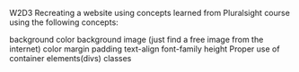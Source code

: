 W2D3
Recreating a website using concepts learned from Pluralsight course using the following concepts:

background color
background image (just find a free image from the internet)
color
margin
padding
text-align
font-family
height
Proper use of container elements(divs)
classes